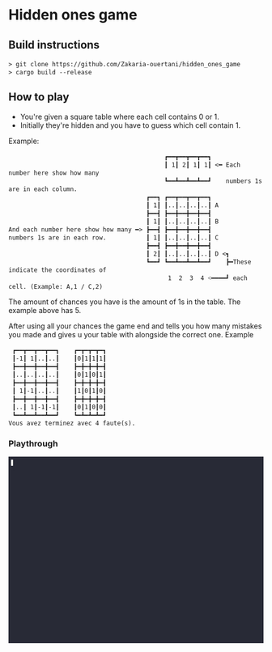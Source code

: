 # Hidden ones game

## Build instructions
```
> git clone https://github.com/Zakaria-ouertani/hidden_ones_game
> cargo build --release
```

## How to play
* You're given a square table where each cell contains 0 or 1.
* Initially they're hidden and you have to guess which cell contain 1.

Example: 
```
                                           ┏━━┳━━┳━━┳━━┓
                                           ┃ 1┃ 2┃ 1┃ 1┃ <━ Each number here show how many 
                                           ┗━━┻━━┻━━┻━━┛    numbers 1s are in each column.
                                      ┏━━┓ ┏━━┳━━┳━━┳━━┓
                                      ┃ 1┃ ┃..┃..┃..┃..┃ A
                                      ┣━━┫ ┣━━╋━━╋━━╋━━┫
                                      ┃ 1┃ ┃..┃..┃..┃..┃ B
And each number here show how many ━> ┣━━┫ ┣━━╋━━╋━━╋━━┫
numbers 1s are in each row.           ┃ 1┃ ┃..┃..┃..┃..┃ C
                                      ┣━━┫ ┣━━╋━━╋━━╋━━┫
                                      ┃ 2┃ ┃..┃..┃..┃..┃ D <┓  
                                      ┗━━┛ ┗━━┻━━┻━━┻━━┛    ┣━These indicate the coordinates of 
                                            1  2  3  4 ˂━━━━┛ each cell. (Example: A,1 / C,2)
```

The amount of chances you have is the amount of 1s in the table.
The example above has 5.

After using all your chances the game end and tells you how many mistakes you made and gives u your table with alongside the correct one.
Example
```
 ┏━━┳━━┳━━┳━━┓    ┏━┳━┳━┳━┓
 ┃-1┃ 1┃..┃..┃    ┃0┃1┃1┃1┃
 ┣━━╋━━╋━━╋━━┫    ┣━╋━╋━╋━┫
 ┃..┃..┃..┃..┃    ┃0┃1┃0┃1┃
 ┣━━╋━━╋━━╋━━┫    ┣━╋━╋━╋━┫
 ┃ 1┃-1┃..┃..┃    ┃1┃0┃1┃0┃
 ┣━━╋━━╋━━╋━━┫    ┣━╋━╋━╋━┫
 ┃..┃ 1┃-1┃-1┃    ┃0┃1┃0┃0┃
 ┗━━┻━━┻━━┻━━┛    ┗━┻━┻━┻━┛
Vous avez terminez avec 4 faute(s).
 ```
 
 ### Playthrough
 ![Playthrough](g.gif)
